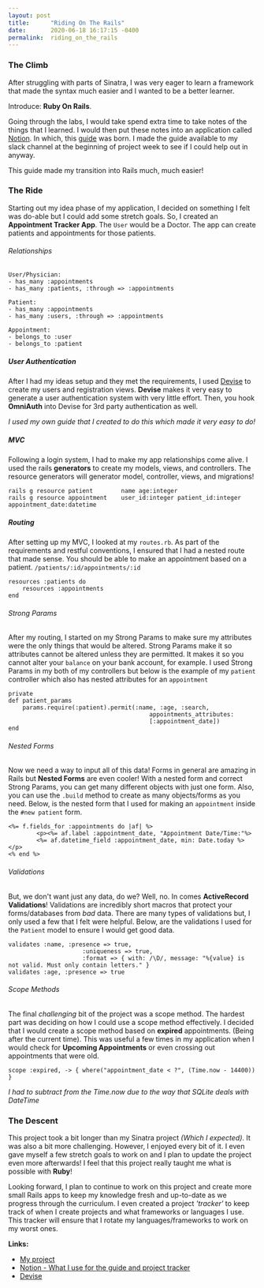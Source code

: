 ```yaml
---
layout: post
title:      "Riding On The Rails"
date:       2020-06-18 16:17:15 -0400
permalink:  riding_on_the_rails
---
```


### The Climb
After struggling with parts of Sinatra, I was very eager to learn a framework that made the syntax much easier and I wanted to be a better learner.

Introduce: **Ruby On Rails**. 

Going through the labs, I would take spend extra time to take notes of the things that I learned. I would then put these notes into an application called [Notion](http://notion.so). In which, this [guide](https://drive.google.com/file/d/1dn2QEl-SNKfuU8MTb0SwQtjLf7cGSWmI/view?usp=sharing) was born. I made the guide available to my slack channel at the beginning of project week to see if I could help out in anyway.


This guide made my transition into Rails much, much easier!

### The Ride
Starting out my idea phase of my application, I decided on something I felt was do-able but I could add some stretch goals. So, I created an **Appointment Tracker App**. The `User` would be a Doctor. The app can create patients and appointments for those patients.
###### Relationships
```
User/Physician:
- has_many :appointments
- has_many :patients, :through => :appointments

Patient:
- has_many :appointments
- has_many :users, :through => :appointments

Appointment:
- belongs_to :user
- belongs_to :patient
```

##### User Authentication
After I had my ideas setup and they met the requirements, I used [Devise](https://github.com/heartcombo/devise) to create my users and registration views. **Devise** makes it very easy to generate a user authentication system with very little effort. Then, you hook **OmniAuth** into Devise for 3rd party authentication as well.

*I used my own guide that I created to do this which made it very easy to do!*


##### MVC
Following a login system, I had to make my app relationships come alive. I used the rails **generators** to create my models, views, and controllers. The resource generators will generator model, controller, views, and migrations!
```
rails g resource patient        name age:integer
rails g resource appointment    user_id:integer patient_id:integer appointment_date:datetime
```

##### Routing
After setting up my MVC, I looked at my `routes.rb`. As part of the requirements and restful conventions, I ensured that I had a nested route that made sense. You should be able to make an appointment based on a patient. `/patients/:id/appointments/:id`
```
resources :patients do
    resources :appointments
end
```

###### Strong Params
After my routing, I started on my Strong Params to make sure my attributes were the only things that would be altered. Strong Params make it so attributes cannot be altered unless they are permitted. It makes it so you cannot alter your `balance` on your bank account, for example. I used Strong Params in my both of my controllers but below is the example of my `patient` controller which also has nested attributes for an `appointment`
```
private
def patient_params
    params.require(:patient).permit(:name, :age, :search,
                                        appointments_attributes:
                                        [:appointment_date])
end
```

###### Nested Forms
Now we need a way to input all of this data! Forms in general are amazing in Rails but **Nested Forms** are even cooler! With a nested form and correct Strong Params, you can get many different objects with just one form. Also, you can use the `.build` method to create as many objects/forms as you need. Below, is the nested form that I used for making an `appointment` inside the `#new patient` form.

```
<%= f.fields_for :appointments do |af| %>
        <p><%= af.label :appointment_date, "Appointment Date/Time:"%>
        <%= af.datetime_field :appointment_date, min: Date.today %></p>
<% end %>
```

###### Validations
But, we don't want just any data, do we? Well, no. In comes **ActiveRecord Validations**! Validations are incredibly short macros that protect your forms/databases from *bad* data. There are many types of validations but, I only used a few that I felt were helpful. Below, are the validations I used for the `Patient` model to ensure I would get good data.
```
validates :name, :presence => true,
                     :uniqueness => true,
                     :format => { with: /\D/, message: "%{value} is not valid. Must only contain letters." }
validates :age, :presence => true
```


###### Scope Methods
The final *challenging* bit of the project was a scope method. The hardest part was deciding on how I could use a scope method effectively. I decided that I would create a scope method based on **expired** appointments. (Being after the current time). This was useful a few times in my application when I would check for **Upcoming Appointments** or even crossing out appointments that were old.



    scope :expired, -> { where("appointment_date < ?", (Time.now - 14400)) }
*I had to subtract from the Time.now due to the way that SQLite deals with DateTime*

### The Descent
This project took a bit longer than my Sinatra project *(Which I expected)*. It was also a bit more challenging. However, I enjoyed every bit of it. I even gave myself a few stretch goals to work on and I plan to update the project even more afterwards! I feel that this project really taught me what is possible with **Ruby**! 

Looking forward, I plan to continue to work on this project and create more small Rails apps to keep my knowledge fresh and up-to-date as we progress through the curriculum. I even created a project *'tracker'* to keep track of when I create projects and what frameworks or languages I use. This tracker will ensure that I rotate my languages/frameworks to work on my worst ones.

**Links:**
- [My project](https://github.com/Xearta/rails-appointment-tracker)
- [Notion - What I use for the guide and project tracker](https://notion.so)
- [Devise](https://github.com/heartcombo/devise)
